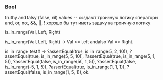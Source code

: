 ### Bool

truthy and falsy (false, nil) values -- создают троичную логику
операторы and, or, not, &&, ||, !
хорошо бы тут иметь задачу на троичную логику

is_in_range(Val, Left, Right)

is_in_range(Val, Left, Right) ->
    Val >= Left andalso Val =< Right.


is_in_range_test() ->
    ?assertEqual(true, is_in_range(5, 2, 10)),
    ?assertEqual(true, is_in_range(5, 5, 10)),
    ?assertEqual(true, is_in_range(5, 1, 5)),
    ?assertEqual(false, is_in_range(50, 1, 5)),
    ?assertEqual(false, is_in_range(-5, 1, 5)),
    ?assertEqual(true, is_in_range(1, 1, 1)),
    ?assertEqual(false, is_in_range(1, 5, 1)),
    ok.